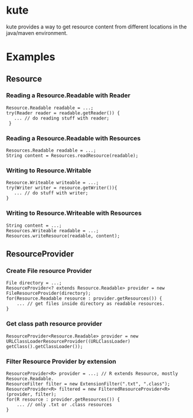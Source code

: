 kute
====

kute provides a way to get resource content from different locations in the java/maven environment.

# Examples

## Resource

### Reading a Resource.Readable with Reader

    Resource.Readable readable = ...;
    try(Reader reader = readable.getReader()) {
       ... // do reading stuff with reader;
     }
 
### Reading a Resource.Readable with Resources

    Resources.Readable readable = ...;
    String content = Resources.readResource(readable);
    
### Writing to Resource.Writable

    Resource.Writeable writeable = ...;
    try(Writer writer = resource.getWriter()){ 
       ... // do stuff with writer;
    }
    
### Writing to Resource.Writeable with Resources

    String content = ...;
    Resources.Writeable readable = ...;
    Resources.writeResource(readable, content);


## ResourceProvider

### Create File resource Provider

    File directory = ...;
    ResourceProvider<? extends Resource.Readable> provider = new FileResourceProvider(directory);
    for(Resource.Readable resource : provider.getResources()) {
        ... // get files inside directory as readable resources.
    }

### Get class path resource provider

    ResourceProvider<Resource.Readable> provider = new URLClassLoaderResourceProvider((URLClassLoader) getClass().getClassLoader());
    

### Filter Resource Provider by extension

    ResourceProvider<R> provider = ...; // R extends Resource, mostly Resource.Readable.
    ResourceFilter filter = new ExtensionFilter(".txt", ".class");
    ResourceProvider<R> filtered = new FilteredResourceProvider<R>(provider, filter);
    for(R resource : provider.getResources()) {
        ... // only .txt or .class resources 
    }
    
